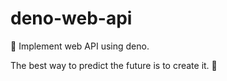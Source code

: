 # deno-web-api
🔭 Implement web API using deno.


<!-- INSPIRATIONAL_QUOTE_START -->
The best way to predict the future is to create it.
👻
<!-- INSPIRATIONAL_QUOTE_END -->
